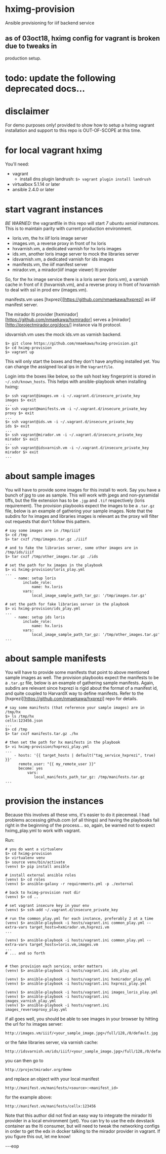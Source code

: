 
# hximg-provision
Ansible provisioning for iiif backend service

## as of 03oct18, hximg config for vagrant is **broken** due to tweaks in
production setup.

# todo: update the following deprecated docs...

# disclaimer
For demo purposes only! provided to show how to setup a hximg vagrant
installation and support to this repo is OUT-OF-SCOPE at this time.


# for local vagrant hximg

You'll need:

- vagrant
    - install dns plugin landrush: `$> vagrant plugin install landrush`
- virtualbox 5.1.14 or later
- ansible 2.4.0 or later

# start vagrant instances

*BE WARNED:* the vagrantfile in this repo will start _7 ubuntu xenial instances_.
This is to maintain parity with current production environment.

- loris.vm, the hx iiif loris image server
- images.vm, a reverse proxy in front of hx loris
- hxvarnish.vm, a dedicated varnish for hx loris images
- ids.vm, another loris image server to mock the libraries server
- idsvarnish.vm, a dedicated varnish for ids images
- manifests.vm, the iiif manifest server
- mirador.vm, a mirador(iiif image viewer) lti provider

So, for the hx image service there is a loris server (loris.vm), a varnish
cache in front of it (hxvarnish.vm), and a reverse proxy in front of hxvarnish
to deal with ssl in prod env (images.vm).

manifests.vm uses
[hxprezi][https://github.com/nmaekawa/hxprezi] as iiif manifest
server.

The mirador lti provider
[hxmirador][https://github.com/nmaekawa/hxmirador] serves a
[mirador][http://projectmirador.org/docs/] instance via lti protocol.

idsvarnish.vm uses the mock ids.vm as varnish backend.


    $> git clone https://github.com/nmaekawa/hximg-provision.git
    $> cd hximg-provision
    $> vagrant up


This will only start the boxes and they don't have anything installed yet. You
can change the assigned local ips in the `Vagrantfile`.

Login into the boxes like below, so the ssh host key
fingerprint is stored in `~/.ssh/known_hosts`. This helps with ansible-playbook
when installing hximg:

    $> ssh vagrant@images.vm -i ~/.vagrant.d/insecure_private_key
    images $> exit
    ...
    $> ssh vagrant@manifests.vm -i ~/.vagrant.d/insecure_private_key
    proxy $> exit
    ...
    $> ssh vagrant@ids.vm -i ~/.vagrant.d/insecure_private_key
    ids $> exit
    ...
    $> ssh vagrant@mirador.vm -i ~/.vagrant.d/insecure_private_key
    mirador $> exit
    ...
    $> ssh vagrant@idsvarnish.vm -i ~/.vagrant.d/insecure_private_key
    mirador $> exit
    ...

# about sample images

You will have to provide some images for this install to work. Say you have a
bunch of jpg to use as sample. This will work with jpegs and non-pyramidal tiffs,
but the file extension has to be `.jgp` and `.tif` respectively (loris
requirement). The provision playbooks expect the images to be a `.tar.gz`
file, below is an example of gathering your sample images. Note that the
subdirs for hx images and libraries images is relevant as the proxy will filter
out requests that don't follow this pattern.


    # say some images are in /tmp/iiif
    $> cd /tmp
    $> tar cvzf /tmp/images.tar.gz ./iiif
    
    # and to fake the libraries server, some other images are in /tmp/ids/iiif
    $> tar cvzf /tmp/other_images.tar.gz ./ids

    # set the path for hx images in the playbook
    $> vi hximg-provision/loris_play.yml
    ...
        - name: setup loris
            include_role:
                name: hx.loris
            vars:
                local_image_sample_path_tar_gz: '/tmp/images.tar.gz'
    
    # set the path for fake libraries server in the playbook
    $> vi hximg-provision/ids_play.yml
    ...
        - name: setup ids loris
            include_role:
                name: hx.loris
            vars:
                local_image_sample_path_tar_gz: '/tmp/other_images.tar.gz'
    ...


# about sample manifests

You will have to provide some manifests that point to above mentioned sample
images as well. The provision playbooks expect the manifests to be a `.tar.gz`
file, below is an example of gathering sample manifests. Again, subdirs are
relevant since hxprezi is rigid about the format of a manifest id, and quite
coupled to HarvardX way to define manifests. Refer to the
[hxprezi][https://github.com/nmaekawa/hxprezi] repo for details.

    # say some manifests (that reference your sample images) are in /tmp/hx
    $> ls /tmp/hx
    cellx:123456.json
    ...
    $> cd /tmp
    $> tar cvzf manifests.tar.gz ./hx

    # then set the path for hx manifests in the playbook
    $> vi hximg-provision/hxprezi_play.yml
    ...
        - hosts: '{{ target_hosts | default("tag_service_hxprezi", true) }}'
          remote_user: "{{ my_remote_user }}"
          become: yes
              vars:
                 local_manifests_path_tar_gz: /tmp/manifests.tar.gz
    ...


# provision the instances

Because this involves all these vms, it's easier to do it piecemeal. I had
problems accessing github.com (of all things) and having the playbooks fail
right in the beginning of the process... so, again, be warned not to expect
hximg_play.yml to work with vagrant.

Run:

    # you do want a virtualenv
    $> cd hximg-provision
    $> virtualenv venv
    $> source venv/bin/activate
    (venv) $> pip install ansible
    
    # install external ansible roles
    (venv) $> cd roles
    (venv) $> ansible-galaxy -r requirements.yml -p ./external
    
    # back to hximg-provision root dir
    (venv) $> cd ..
    
    # set vagrant insecure key in your env
    (venv) $> ssh-add ~/.vagrant.d/insecure_private_key
    
    # run the common_play.yml for each instance, preferably 2 at a time
    (venv) $> ansible-playbook -i hosts/vagrant.ini common_play.yml --extra-vars target_hosts=hxmirador.vm,hxprezi.vm
    ...
    
    (venv) $> ansible-playbook -i hosts/vagrant.ini common_play.yml --extra-vars target_hosts=loris.vm,images.vm
    ...
    # ... and so forth
    
    
    # then provision each service; order matters
    (venv) $> ansible-playbook -i hosts/vagrant.ini ids_play.yml
    
    (venv) $> ansible-playbook -i hosts/vagrant.ini hxmirador_play.yml
    (venv) $> ansible-playbook -i hosts/vagrant.ini hxprezi_play.yml
    
    (venv) $> ansible-playbook -i hosts/vagrant.ini images_loris_play.yml
    (venv) $> ansible-playbook -i hosts/vagrant.ini images_varnish_play.yml
    (venv) $> ansible-playbook -i hosts/vagrant.ini images_reverseproxy_play.yml
    
if all goes well, you should be able to see images in your browser by hitting
the url for hx images server:

    http://images.vm/iiif/<your_sample_image.jpg>/full/128,/0/default.jpg


or the fake libraries server, via varnish cache:

    http://idsvarnish.vm/ids/iiif/<your_sample_image.jpg>/full/128,/0/default.jpg


you can then go to

    http://projectmirador.org/demo


and replace an object with your local manifest

    http://manifest.vm/manifests/<source>:<manifest_id>


for the example above:

    http://manifest.vm/manifests/cellx:123456


Note that this author did not find an easy way to integrate the mirador lti
provider in a local environment (yet). You can try to use the edx devstack
container as the lti consumer, but will need to tweak the networking configs in
order to get the edx in docker talking to the mirador provider in vagrant. If
you figure this out, let me know!



---eop





